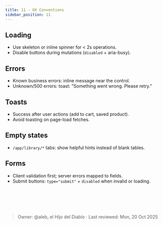 ```yaml
---
title: 11 - UX Conventions
sidebar_position: 11
---
```


## Loading
- Use skeleton or inline spinner for < 2s operations.
- Disable buttons during mutations (`disabled` + aria-busy).

## Errors
- Known business errors: inline message near the control.
- Unknown/500 errors: toast: "Something went wrong. Please retry."

## Toasts
- Success after user actions (add to cart, saved product).
- Avoid toasting on page-load fetches.

## Empty states
- `/app/library/*` tabs: show helpful hints instead of blank tables.

## Forms
- Client validation first; server errors mapped to fields.
- Submit buttons: `type="submit"` + `disabled` when invalid or loading.


<br></br>
<br></br>
> Owner: @aleb, el Hijo del Diablo · Last reviewed: Mon, 20 Oct 2025
